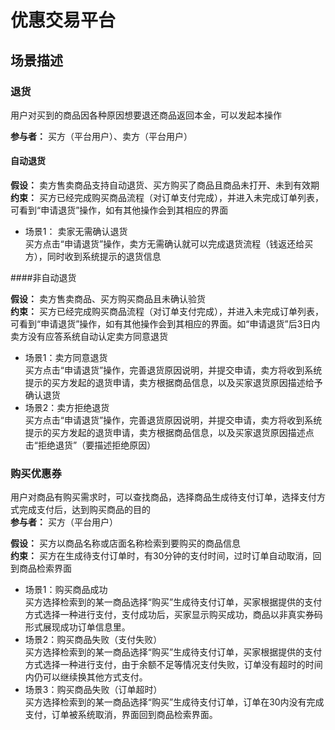 # 优惠交易平台

## 场景描述

### 退货

用户对买到的商品因各种原因想要退还商品返回本金，可以发起本操作

**参与者：**  买方（平台用户）、卖方（平台用户）

#### 自动退货

**假设：** 卖方售卖商品支持自动退货、买方购买了商品且商品未打开、未到有效期   
**约束：** 买方已经完成购买商品流程（对订单支付完成），并进入未完成订单列表，可看到“申请退货”操作，如有其他操作会到其相应的界面  
   
- 场景1： 卖家无需确认退货  
        买方点击“申请退货”操作，卖方无需确认就可以完成退货流程（钱返还给买方），同时收到系统提示的退货信息
        
####非自动退货  

**假设：** 卖方售卖商品、买方购买商品且未确认验货  
**约束：** 买方已经完成购买商品流程（对订单支付完成），并进入未完成订单列表，可看到“申请退货”操作，如有其他操作会到其相应的界面。如“申请退货”后3日内卖方没有应答系统自动认定卖方同意退货 

- 场景1：卖方同意退货  
买方点击“申请退货”操作，完善退货原因说明，并提交申请，卖方将收到系统提示的买方发起的退货申请，卖方根据商品信息，以及买家退货原因描述给予确认退货  
- 场景2：卖方拒绝退货  
买方点击“申请退货”操作，完善退货原因说明，并提交申请，卖方将收到系统提示的买方发起的退货申请，卖方根据商品信息，以及买家退货原因描述点击“拒绝退货”（要描述拒绝原因）  


### 购买优惠券
用户对商品有购买需求时，可以查找商品，选择商品生成待支付订单，选择支付方式完成支付后，达到购买商品的目的  
**参与者：** 买方（平台用户）  

**假设：** 买方以商品名称或店面名称检索到要购买的商品信息  
**约束：** 买方在生成待支付订单时，有30分钟的支付时间，过时订单自动取消，回到商品检索界面  

- 场景1：购买商品成功  
  买方选择检索到的某一商品选择“购买”生成待支付订单，买家根据提供的支付方式选择一种进行支付，支付成功后，买家显示购买成功，商品以非真实券码形式展现成功订单信息里。  
- 场景2：购买商品失败（支付失败）  
  买方选择检索到的某一商品选择“购买”生成待支付订单，买家根据提供的支付方式选择一种进行支付，由于余额不足等情况支付失败，订单没有超时的时间内仍可以继续换其他方式支付。  
- 场景3：购买商品失败（订单超时）  
  买方选择检索到的某一商品选择“购买”生成待支付订单，订单在30内没有完成支付，订单被系统取消，界面回到商品检索界面。
  




   
       
